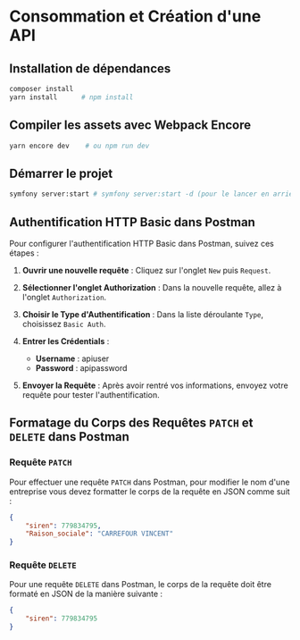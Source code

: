# Consommation et Création d'une API

## Installation de dépendances
```bash
composer install
yarn install      # npm install
```

## Compiler les assets avec Webpack Encore
```bash
yarn encore dev    # ou npm run dev
```

## Démarrer le projet
```bash
symfony server:start # symfony server:start -d (pour le lancer en arrière plan)
```
## Authentification HTTP Basic dans Postman

Pour configurer l'authentification HTTP Basic dans Postman, suivez ces étapes :

1. **Ouvrir une nouvelle requête** : Cliquez sur l'onglet `New` puis `Request`.

2. **Sélectionner l'onglet Authorization** : Dans la nouvelle requête, allez à l'onglet `Authorization`.

3. **Choisir le Type d'Authentification** : Dans la liste déroulante `Type`, choisissez `Basic Auth`.

4. **Entrer les Crédentials** :
    - **Username** : apiuser
    - **Password** : apipassword

5. **Envoyer la Requête** : Après avoir rentré vos informations, envoyez votre requête pour tester l'authentification.

## Formatage du Corps des Requêtes `PATCH` et `DELETE` dans Postman

### Requête `PATCH`
Pour effectuer une requête `PATCH` dans Postman, pour modifier le nom d'une entreprise vous devez formatter le corps de la requête en JSON comme suit :

```json
{
    "siren": 779834795,
    "Raison_sociale": "CARREFOUR VINCENT"
}
```

### Requête `DELETE`
Pour une requête `DELETE` dans Postman, le corps de la requête doit être formaté en JSON de la manière suivante :

```json
{
    "siren": 779834795
}
```